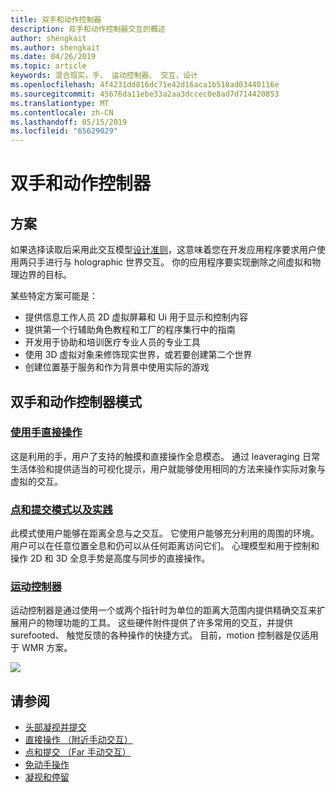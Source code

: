```yaml
---
title: 双手和动作控制器
description: 双手和动作控制器交互的概述
author: shengkait
ms.author: shengkait
ms.date: 04/26/2019
ms.topic: article
keywords: 混合现实，手、 运动控制器、 交互，设计
ms.openlocfilehash: 4f4231dd816dc71e42d16aca1b518ad03440116e
ms.sourcegitcommit: 45676da11ebe33a2aa3dccec0e8ad7d714420853
ms.translationtype: MT
ms.contentlocale: zh-CN
ms.lasthandoff: 05/15/2019
ms.locfileid: "65629029"
---
```

# <a name="hands-and-motion-controllers"></a>双手和动作控制器
## <a name="scenarios"></a>方案
如果选择读取后采用此交互模型[设计准则](interaction-fundamentals.md)，这意味着您在开发应用程序要求用户使用两只手进行与 holographic 世界交互。 你的应用程序要实现删除之间虚拟和物理边界的目标。

某些特定方案可能是：
* 提供信息工作人员 2D 虚拟屏幕和 Ui 用于显示和控制内容
* 提供第一个行辅助角色教程和工厂的程序集行中的指南
* 开发用于协助和培训医疗专业人员的专业工具  
* 使用 3D 虚拟对象来修饰现实世界，或若要创建第二个世界 
* 创建位置基于服务和作为背景中使用实际的游戏

## <a name="hands-and-motion-controllers-modalities"></a>双手和动作控制器模式
### <a name="direct-manipulation-with-handsdirect-manipulationmd"></a>[使用手直接操作](direct-manipulation.md)
这是利用的手，用户了支持的触摸和直接操作全息模态。 通过 leaveraging 日常生活体验和提供适当的可视化提示，用户就能够使用相同的方法来操作实际对象与虚拟的交互。   

### <a name="point-and-commit-with-handspoint-and-commitmd"></a>[点和提交模式以及实践](point-and-commit.md)
此模式使用户能够在距离全息与之交互。 它使用户能够充分利用的周围的环境。 用户可以在任意位置全息和仍可以从任何距离访问它们。 心理模型和用于控制和操作 2D 和 3D 全息手势是高度与同步的直接操作。

### <a name="motion-controllersmotion-controllersmd"></a>[运动控制器](motion-controllers.md)
运动控制器是通过使用一个或两个指针时为单位的距离大范围内提供精确交互来扩展用户的物理功能的工具。 这些硬件附件提供了许多常用的交互，并提供 surefooted、 触觉反馈的各种操作的快捷方式。 目前，motion 控制器是仅适用于 WMR 方案。 

![](images/Hands-and-controllers-720px.jpg)<br>

## <a name="see-also"></a>请参阅
* [头部凝视并提交](gaze-and-commit.md)
* [直接操作 （附近手动交互）](direct-manipulation.md)
* [点和提交 （Far 手动交互）](point-and-commit.md)
* [免动手操作](hands-free.md)
* [凝视和停留](gaze-targeting.md)
